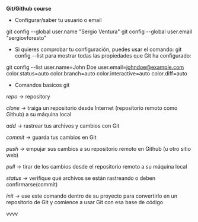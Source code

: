 **Git/Github course**

- Configurar/saber tu usuario o email

git config --global user.name "Sergio Ventura"
git config --global user.email "sergiovforesto"

- Si quieres comprobar tu configuración, puedes usar el comando:
  git config --list para mostrar todas las propiedades que Git ha configurado:

git config --list
user.name=John Doe
user.email=johndoe@example.com
color.status=auto
color.branch=auto
color.interactive=auto
color.diff=auto

- Comandos basicos git

*repo*  -> repository

*clone* -> traiga un repositorio desde Internet (repositorio remoto como Github) a su máquina local

*add* -> rastrear tus archivos y cambios con Git

*commit* -> guarda tus cambios en Git

*push* -> empujar sus cambios a su repositorio remoto en Github (u otro sitio web)

*pull* -> tirar de los cambios desde el repositorio remoto a su máquina local

*status* -> verifique qué archivos se están rastreando o deben confirmarse(commit)

*init* -> use este comando dentro de su proyecto para convertirlo en un repositorio de Git y comience a usar Git con esa base de código

vvvv
